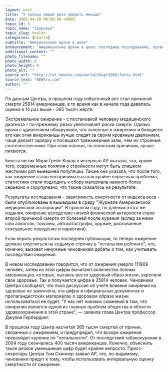 ```yaml
---
layout: post
title: "У полных людей риск умереть меньше"
date: 2005-04-20 00:00:00 +0000
topic_id: 5
topic_name: "Здоровье"
topic_slug: health
categories: [health]
subtitle: "Американские врачи в шоке"
announcement: "Американские врачи в шоке: последнее исследование, проведенное правительственным Центром по профилактике и контролю за болезнями, показало, что риски ожирения, которыми в последние годы активно пугают обывателей, не так велики. Статистика неожиданно показала, что у полных людей риск умереть меньше, чем у стройных и пропорционально сложенных соотечественников."
additional_content: ""
photo_filename: ""
photo_width: 0
photo_height: 0
photo_alt: ""
source_url: "http://txt.newsru.com/world/20apr2005/fatty.html"
source_text: "NEWSru.com"
author: ""
---
```

По данным Центра, в прошлом году избыточный вес стал причиной смерти 25814 американцев, в то время как в начале года давалась оценка в 14 раз выше - 365 тысяч жертв.

Экстремальное ожирение - с постановкой человеку медицинского диагноза - по-прежнему резко увеличивает риски смерти. Однако врачи с удивлением обнаружили, что склонные к ожирению и боящиеся его как огня американцы лучше следят за своим кровяным давлением, чаще делают зарядку и посещают тренажерные залы, чем их стройные соотечественники. При этом полные, по понятным причинам, лучше питаются.

Биостатистик Мэри Грейс Ковар в интервью АР указала, что, кроме того, современные понятия о стройности могут быть слишком жесткими для нынешней популяции. Также она указала, что после того, как ожирение стало восприниматься как крайне серьезная проблема, статистики стали подходить к сбору материала намного более серьезно и скрупулезно, что также сказалось на результате.

Результаты исследования - зависимость смертности от индекса веса - были опубликованы в вышедшем в среду "Журнале Американской медицинской ассоциации". В прошлом году, по данным этого же издания, ожирение вследствие низкой физической активности стало второй причиной смерти от болезней после курения (вслед за ними шли алкоголь, токсины, автокатастрофы, оружие, рискованное сексуальное поведение и наркотики).

Если верить результатам последней публикации, то теперь ожирение должно опуститься на седьмую строчку в "летальном рейтинге", что, конечно, вызовет ненужные чиновникам дебаты о том, как учитывать последствия ожирения.

В новом исследовании говорится, что от ожирения умерло 111909 человек, затем из этой цифры вычитают количество полных американцев, которые, пытаясь вести здоровый образ жизни, укрепили свое здоровье. Так и получается цифра в 25814 человек. Чиновники Центра сообщают, что пока дискуссия об учете влияния ожирения на здоровье не закончена, эта цифра в официальных документах и пропагандистских материалах о здоровом образе жизни использоваться не будет. "У нас нет никаких сомнений в том, что ожирения является одной из главных проблем общества в области здравоохранения в этой стране", &mdash; заявила глава Центра профессор Джулия Гербердинг.

В прошлом году Центр насчитал 365 тысяч смертей от причин, связанных с ожирением, и предупредил, что вскоре ожирение превзойдет курение по "летальности". От последствий табакокурения в 2004 году скончались 400 тысяч американцев. Конечно, объяснить такое резкое уменьшение цифр будет крайне непросто. Пресс-секретарь Центра Том Скиннер заявил АР, что, по-видимому, чиновники придут к тому, чтобы использовать интервальную оценку смертности от ожирения.
